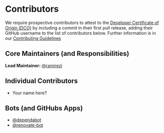# Contributors

We require prospective contributors to attest to the
[Developer Certificate of Origin (DCO)](https://developercertificate.org/)
by including a commit in their first pull release, adding their GitHub username
to the list of contributors below. Further information is in our
[Contributing Guidelines](.github/CONTRIBUTING.md)

## Core Maintainers (and Responsibilities)

**Lead Maintainer:** [@ramirezj](https://github.com/ramirezj)

## Individual Contributors

- Your name here?

## Bots (and GitHubs Apps)

- [@dependabot](https://github.com/apps/dependabot)
- [@renovate-bot](https://github.com/apps/renovate)
